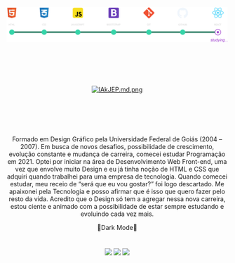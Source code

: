 <div align="center">




 
 ![roadmap](roadmap.png)
 
 


<br>
<br>
<br>
<br>


<a href="https://freeimage.host/i/lAkJEP"><img src="https://iili.io/lAkJEP.md.png" alt="lAkJEP.md.png" width="100px" border="0"></a>



</div>

<br>
<br>
<br>
<br>




<p align="center">Formado em Design Gráfico pela Universidade Federal de Goiás (2004 – 2007).
Em busca de novos desafios, possibilidade de crescimento, evolução constante e mudança de carreira, comecei estudar Programação em 2021.
Optei por iniciar na área de Desenvolvimento Web Front-end, uma vez que envolve muito Design e eu já tinha noção de HTML e CSS que adquiri quando trabalhei para uma empresa de tecnologia. 
Quando comecei estudar, meu receio de “será que eu vou gostar?” foi logo descartado. Me apaixonei pela Tecnologia e posso afirmar que é isso que quero fazer pelo resto da vida. 
Acredito que o Design só tem a agregar nessa nova carreira, estou ciente e animado com a possibilidade de estar sempre estudando e evoluindo cada vez mais. </p>

<p align="center"> 🖤Dark Mode🖤 </p>

# 
<div align="center">
<a href="https://github.com/vh238" target="_blank"><img src="https://img.shields.io/badge/GitHub-100000?style=for-the-badge&logo=github&logoColor=white" target="_blank"></a>
<a href="linkedin.com/in/vh238" target="_blank"><img src="https://img.shields.io/badge/-LinkedIn-%230077B5?style=for-the-badge&logo=linkedin&logoColor=white" target="_blank"></a> 
<a href = "mailto:logosgrs@gmail.com"><img src="https://img.shields.io/badge/-Gmail-%23333?style=for-the-badge&logo=gmail&logoColor=white" target="_blank"></a>
</div>
